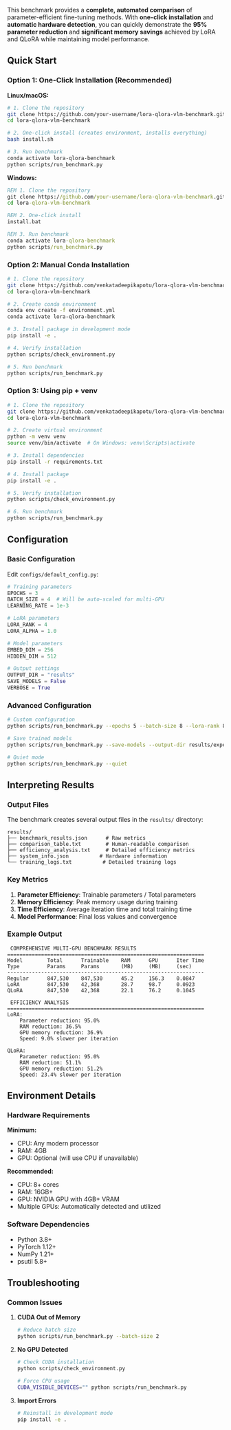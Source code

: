 This benchmark provides a **complete, automated comparison** of parameter-efficient fine-tuning methods. With **one-click installation** and **automatic hardware detection**, you can quickly demonstrate the **95% parameter reduction** and **significant memory savings** achieved by LoRA and QLoRA while maintaining model performance.

##  Quick Start

### Option 1: One-Click Installation (Recommended)

**Linux/macOS:**
```bash
# 1. Clone the repository
git clone https://github.com/your-username/lora-qlora-vlm-benchmark.git
cd lora-qlora-vlm-benchmark

# 2. One-click install (creates environment, installs everything)
bash install.sh

# 3. Run benchmark
conda activate lora-qlora-benchmark
python scripts/run_benchmark.py
```

**Windows:**
```cmd
REM 1. Clone the repository
git clone https://github.com/your-username/lora-qlora-vlm-benchmark.git
cd lora-qlora-vlm-benchmark

REM 2. One-click install
install.bat

REM 3. Run benchmark  
conda activate lora-qlora-benchmark
python scripts/run_benchmark.py
```

### Option 2: Manual Conda Installation

```bash
# 1. Clone the repository
git clone https://github.com/venkatadeepikapotu/lora-qlora-vlm-benchmark.git
cd lora-qlora-vlm-benchmark

# 2. Create conda environment
conda env create -f environment.yml
conda activate lora-qlora-benchmark

# 3. Install package in development mode
pip install -e .

# 4. Verify installation
python scripts/check_environment.py

# 5. Run benchmark
python scripts/run_benchmark.py
```

### Option 3: Using pip + venv

```bash
# 1. Clone the repository
git clone https://github.com/venkatadeepikapotu/lora-qlora-vlm-benchmark.git
cd lora-qlora-vlm-benchmark

# 2. Create virtual environment
python -m venv venv
source venv/bin/activate  # On Windows: venv\Scripts\activate

# 3. Install dependencies
pip install -r requirements.txt

# 4. Install package
pip install -e .

# 5. Verify installation
python scripts/check_environment.py

# 6. Run benchmark
python scripts/run_benchmark.py
```

##  Configuration

### Basic Configuration

Edit `configs/default_config.py`:

```python
# Training parameters
EPOCHS = 3
BATCH_SIZE = 4  # Will be auto-scaled for multi-GPU
LEARNING_RATE = 1e-3

# LoRA parameters
LORA_RANK = 4
LORA_ALPHA = 1.0

# Model parameters
EMBED_DIM = 256
HIDDEN_DIM = 512

# Output settings
OUTPUT_DIR = "results"
SAVE_MODELS = False
VERBOSE = True
```

### Advanced Configuration

```bash
# Custom configuration
python scripts/run_benchmark.py --epochs 5 --batch-size 8 --lora-rank 8

# Save trained models
python scripts/run_benchmark.py --save-models --output-dir results/experiment_1

# Quiet mode
python scripts/run_benchmark.py --quiet
```

##  Interpreting Results

### Output Files

The benchmark creates several output files in the `results/` directory:

```
results/
├── benchmark_results.json      # Raw metrics
├── comparison_table.txt        # Human-readable comparison
├── efficiency_analysis.txt     # Detailed efficiency metrics
├── system_info.json          # Hardware information
└── training_logs.txt          # Detailed training logs
```

### Key Metrics

1. **Parameter Efficiency**: Trainable parameters / Total parameters
2. **Memory Efficiency**: Peak memory usage during training
3. **Time Efficiency**: Average iteration time and total training time
4. **Model Performance**: Final loss values and convergence

### Example Output

```
 COMPREHENSIVE MULTI-GPU BENCHMARK RESULTS
================================================================
Model        Total      Trainable    RAM      GPU      Iter Time    
Type         Params     Params       (MB)     (MB)     (sec)        
----------------------------------------------------------------
Regular      847,530    847,530      45.2     156.3    0.0847       
LoRA         847,530    42,368       28.7     98.7     0.0923       
QLoRA        847,530    42,368       22.1     76.2     0.1045       

 EFFICIENCY ANALYSIS
================================================================
LoRA:
    Parameter reduction: 95.0%
    RAM reduction: 36.5%
    GPU memory reduction: 36.9%
    Speed: 9.0% slower per iteration

QLoRA:
    Parameter reduction: 95.0%
    RAM reduction: 51.1%
    GPU memory reduction: 51.2%
    Speed: 23.4% slower per iteration
```

##  Environment Details

### Hardware Requirements

**Minimum:**
- CPU: Any modern processor
- RAM: 4GB
- GPU: Optional (will use CPU if unavailable)

**Recommended:**
- CPU: 8+ cores
- RAM: 16GB+
- GPU: NVIDIA GPU with 4GB+ VRAM
- Multiple GPUs: Automatically detected and utilized

### Software Dependencies

- Python 3.8+
- PyTorch 1.12+
- NumPy 1.21+
- psutil 5.8+


##  Troubleshooting

### Common Issues

1. **CUDA Out of Memory**
   ```bash
   # Reduce batch size
   python scripts/run_benchmark.py --batch-size 2
   ```

2. **No GPU Detected**
   ```bash
   # Check CUDA installation
   python scripts/check_environment.py
   
   # Force CPU usage
   CUDA_VISIBLE_DEVICES="" python scripts/run_benchmark.py
   ```

3. **Import Errors**
   ```bash
   # Reinstall in development mode
   pip install -e .
   ```

